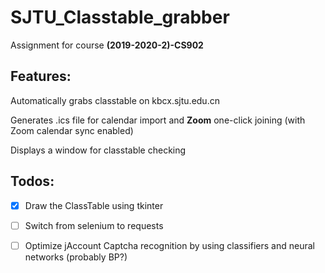 # SJTU_Classtable_grabber

Assignment for course **(2019-2020-2)-CS902**

## Features:

Automatically grabs classtable on kbcx.sjtu.edu.cn

Generates .ics file for calendar import and **Zoom** one-click joining (with Zoom calendar sync enabled)

Displays a window for classtable checking


## Todos:

- [X] Draw the ClassTable using tkinter

- [ ] Switch from selenium to requests

- [ ] Optimize jAccount Captcha recognition by using classifiers and neural networks (probably BP?)


